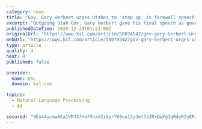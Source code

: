 ```yaml
---
category: news
title: "Gov. Gary Herbert urges Utahns to 'step up' in farewell speech"
excerpt: "Outgoing Utah Gov. Gary Herbert gave his final speech as governor on Monday in a pre-recorded video, urging Utahns to"
publishedDateTime: 2020-12-29T01:23:00Z
originalUrl: "https://www.ksl.com/article/50074542/gov-gary-herbert-urges-utahns-to-step-up-in-farewell-speech"
webUrl: "https://www.ksl.com/article/50074542/gov-gary-herbert-urges-utahns-to-step-up-in-farewell-speech"
type: article
quality: 4
heat: 4
published: false

provider:
  name: KSL
  domain: ksl.com

topics:
  - Natural Language Processing
  - AI

secured: "9Eu44ycmwAEa1VRJ3J+afVnxV2iXprY69va17yJet7z2R+QwFg1qR4uRZyEPJAjQr0cWRJ7MF342e2U51P8K0DGCPLAm9izcxoYR5ENrWX/4rO6v+dY4S+QDCa1i/inq+i3Tdozuk3Y+GXKXnXokfi5kNhi3N0m24JktqMCsh6hNg3I8MjiiiDAnQiA6YNr7WiXPhXdiwGTvv2QQJxEKuA/TuUWirdP4tQq8/G9bAhhNJEQbORzeqctSLSGdVz4GQWeorTXSwuT96353Ryzj15Q2UCLlCSEQvNzDBO1UZVH/8IpJZv8DxZIfjVB0ez0R3z+wUyRVkytQ6/+tYiUAMaFTZAI4DGRu62VYswlTiEM=;9ohv+SuCCAQtWeWhVIKmMg=="
---
```


